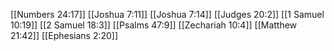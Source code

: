 [[Numbers 24:17]]
[[Joshua 7:11]]
[[Joshua 7:14]]
[[Judges 20:2]]
[[1 Samuel 10:19]]
[[2 Samuel 18:3]]
[[Psalms 47:9]]
[[Zechariah 10:4]]
[[Matthew 21:42]]
[[Ephesians 2:20]]
